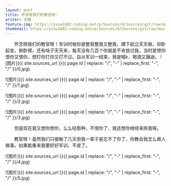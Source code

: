 ```yaml
---
layout: post
title: 怀念呀我们的教官呀！
writer: 许鹏
feature-img: https://yxsw1802.coding.net/p/Sources/d/Sources/git/raw/master/2018-10-24-huai-nina-a-xp/0.jpg
thumbnail: https://yxsw1802.coding.net/p/Sources/d/Sources/git/raw/master/2018-10-24-huai-nina-a-xp/0.jpg
---
```

&emsp;&emsp;怀念呀我们的教官呀！军训时候你是整我整我又整我，蹲下起立天天做，仰卧起坐，俯卧撑，还有啥子天天来，每天没有几百个你就是不肯放过我，当时是恨你恨你又恨你，想打你打你又打不过。自从军训一结束，我是唱k，喝酒又蹦迪。
![图片]({{ site.sources_url }}{{ page.id | replace: "/", "-" | replace_first: "-", "/" }}/0.jpg)

![图片]({{ site.sources_url }}{{ page.id | replace: "/", "-" | replace_first: "-", "/" }}/1.jpg)

![图片]({{ site.sources_url }}{{ page.id | replace: "/", "-" | replace_first: "-", "/" }}/2.jpg)

![图片]({{ site.sources_url }}{{ page.id | replace: "/", "-" | replace_first: "-", "/" }}/3.jpg)

&emsp;&emsp;但是现在我又想你想你，么么哒那种，不恨你了，我还想你继续来练我呀。

&emsp;&emsp;教官呀！虽然我们只接触了几天但我一辈子是忘不了你了，你教会我怎么做人做事。如果能重来我要好好军训，不皮了。
    
![图片]({{ site.sources_url }}{{ page.id | replace: "/", "-" | replace_first: "-", "/" }}/4.jpg)

![图片]({{ site.sources_url }}{{ page.id | replace: "/", "-" | replace_first: "-", "/" }}/5.jpg)